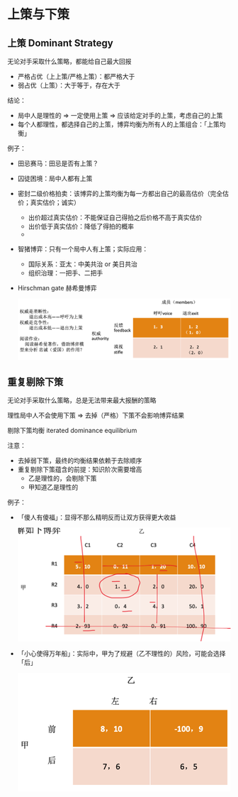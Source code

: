# 上策与下策

## 上策 Dominant Strategy

无论对手采取什么策略，都能给自己最大回报

- 严格占优（上上策/严格上策）：都严格大于
- 弱占优（上策）：大于等于，存在大于

结论：

- 局中人是理性的 $\Rightarrow$ 一定使用上策 $\Rightarrow$ 应该给定对手的上策，考虑自己的上策
- 每个人都理性，都选择自己的上策，博弈均衡为所有人的上策组合：「上策均衡」

例子：

- 田忌赛马：田忌是否有上策？

- 囚徒困境：局中人都有上策

- 密封二级价格拍卖：该博弈的上策均衡为每一方都出自己的最高估价（完全估价；真实估价；诚实）

    - 出价超过真实估价：不能保证自己得拍之后价格不高于真实估价
    - 出价低于真实估价：降低了得拍的概率
    - 

- 智猪博弈：只有一个局中人有上策；实际应用：

    - 国际关系：亚太：中美共治 or 美日共治
    - 组织治理：一把手、二把手

- Hirschman gate 赫希曼博弈

    ![image-20230315151010632](2_dominant_strategy.assets/image-20230315151010632.png)

## 重复剔除下策

无论对手采取什么策略，总是无法带来最大报酬的策略

理性局中人不会使用下策 $\Rightarrow$ 去掉（严格）下策不会影响博弈结果

剔除下策均衡 iterated dominance equilibrium

注意：

- 去掉弱下策，最终的均衡结果依赖于去除顺序
- 重复剔除下策蕴含的前提：知识阶次需要增高
    - 乙是理性的，会剔除下策
    - 甲知道乙是理性的

例子：

- 「傻人有傻福」：显得不那么精明反而让双方获得更大收益

    ![image-20230315153058152](2_dominant_strategy.assets/image-20230315153058152.png)

- 「小心使得万年船」：实际中，甲为了规避（乙不理性的）风险，可能会选择「后」

    ![image-20230315153251319](2_dominant_strategy.assets/image-20230315153251319.png)













